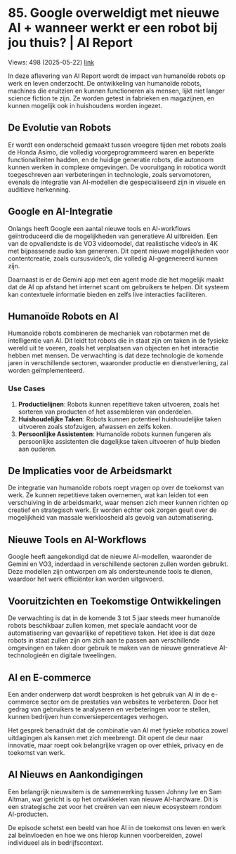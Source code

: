 # 85. Google overweldigt met nieuwe AI + wanneer werkt er een robot bij jou thuis? | AI Report
Views: 498 (2025-05-22) [link](https://www.youtube.com/watch?v=UWjdPXxCbLU)


 In deze aflevering van AI Report wordt de impact van humanoïde robots op werk en leven onderzocht. De ontwikkeling van humanoïde robots, machines die eruitzien en kunnen functioneren als mensen, lijkt niet langer science fiction te zijn. Ze worden getest in fabrieken en magazijnen, en kunnen mogelijk ook in huishoudens worden ingezet. 

## De Evolutie van Robots

Er wordt een onderscheid gemaakt tussen vroegere tijden met robots zoals de Honda Asimo, die volledig voorgeprogrammeerd waren en beperkte functionaliteiten hadden, en de huidige generatie robots, die autonoom kunnen werken in complexe omgevingen. De vooruitgang in robotica wordt toegeschreven aan verbeteringen in technologie, zoals servomotoren, evenals de integratie van AI-modellen die gespecialiseerd zijn in visuele en auditieve herkenning.

## Google en AI-Integratie

Onlangs heeft Google een aantal nieuwe tools en AI-workflows geïntroduceerd die de mogelijkheden van generatieve AI uitbreiden. Een van de opvallendste is de VO3 videomodel, dat realistische video’s in 4K met bijpassende audio kan genereren. Dit opent nieuwe mogelijkheden voor contentcreatie, zoals cursusvideo’s, die volledig AI-gegenereerd kunnen zijn.

Daarnaast is er de Gemini app met een agent mode die het mogelijk maakt dat de AI op afstand het internet scant om gebruikers te helpen. Dit systeem kan contextuele informatie bieden en zelfs live interacties faciliteren.

## Humanoïde Robots en AI

Humanoïde robots combineren de mechaniek van robotarmen met de intelligentie van AI. Dit leidt tot robots die in staat zijn om taken in de fysieke wereld uit te voeren, zoals het verplaatsen van objecten en het interactie hebben met mensen. De verwachting is dat deze technologie de komende jaren in verschillende sectoren, waaronder productie en dienstverlening, zal worden geïmplementeerd.

### Use Cases

1. **Productielijnen**: Robots kunnen repetitieve taken uitvoeren, zoals het sorteren van producten of het assembleren van onderdelen.
2. **Huishoudelijke Taken**: Robots kunnen potentieel huishoudelijke taken uitvoeren zoals stofzuigen, afwassen en zelfs koken.
3. **Persoonlijke Assistenten**: Humanoïde robots kunnen fungeren als persoonlijke assistenten die dagelijkse taken uitvoeren of hulp bieden aan ouderen.

## De Implicaties voor de Arbeidsmarkt

De integratie van humanoïde robots roept vragen op over de toekomst van werk. Ze kunnen repetitieve taken overnemen, wat kan leiden tot een verschuiving in de arbeidsmarkt, waar mensen zich meer kunnen richten op creatief en strategisch werk. Er worden echter ook zorgen geuit over de mogelijkheid van massale werkloosheid als gevolg van automatisering.

## Nieuwe Tools en AI-Workflows

Google heeft aangekondigd dat de nieuwe AI-modellen, waaronder de Gemini en VO3, inderdaad in verschillende sectoren zullen worden gebruikt. Deze modellen zijn ontworpen om als ondersteunende tools te dienen, waardoor het werk efficiënter kan worden uitgevoerd.

## Vooruitzichten en Toekomstige Ontwikkelingen

De verwachting is dat in de komende 3 tot 5 jaar steeds meer humanoïde robots beschikbaar zullen komen, met speciale aandacht voor de automatisering van gevaarlijke of repetitieve taken. Het idee is dat deze robots in staat zullen zijn om zich aan te passen aan verschillende omgevingen en taken door gebruik te maken van de nieuwe generatieve AI-technologieën en digitale tweelingen.

## AI en E-commerce

Een ander onderwerp dat wordt besproken is het gebruik van AI in de e-commerce sector om de prestaties van websites te verbeteren. Door het gedrag van gebruikers te analyseren en verbeteringen voor te stellen, kunnen bedrijven hun conversiepercentages verhogen.

Het gesprek benadrukt dat de combinatie van AI met fysieke robotica zowel uitdagingen als kansen met zich meebrengt. Dit opent de deur naar innovatie, maar roept ook belangrijke vragen op over ethiek, privacy en de toekomst van werk.

## AI Nieuws en Aankondigingen

Een belangrijk nieuwsitem is de samenwerking tussen Johnny Ive en Sam Altman, wat gericht is op het ontwikkelen van nieuwe AI-hardware. Dit is een strategische zet voor het creëren van een nieuw ecosysteem rondom AI-producten.

De episode schetst een beeld van hoe AI in de toekomst ons leven en werk zal beïnvloeden en hoe we ons hierop kunnen voorbereiden, zowel individueel als in bedrijfscontext.